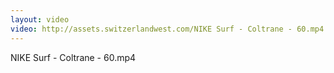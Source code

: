 ```yaml
---
layout: video
video: http://assets.switzerlandwest.com/NIKE Surf - Coltrane - 60.mp4
---
```

NIKE Surf - Coltrane - 60.mp4
